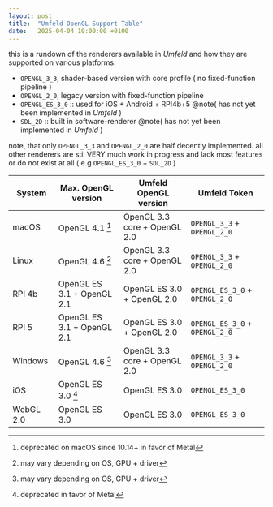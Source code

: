 ```yaml
---
layout: post
title:  "Umfeld OpenGL Support Table"
date:   2025-04-04 10:00:00 +0100
---
```


this is a rundown of the renderers available in *Umfeld* and how they are supported on various platforms:

- `OPENGL_3_3`, shader-based version with core profile ( no fixed-function pipeline )
- `OPENGL_2_0`, legacy version with fixed-function pipeline  
- `OPENGL_ES_3_0` :: used for iOS + Android + RPI4b+5 @note( has not yet been implemented in *Umfeld* )
- `SDL_2D` :: built in software-renderer @note( has not yet been implemented in *Umfeld* )

note, that only `OPENGL_3_3` and `OPENGL_2_0` are half decently implemented. all other renderers are stil VERY much work in progress and lack most features or do not exist at all ( e.g `OPENGL_ES_3_0` + `SDL_2D` )

| System    | Max. OpenGL version        | Umfeld OpenGL version      | Umfeld Token                 |
| --------- | -------------------------- | ---------------------------- | ------------------------------ |
| macOS     | OpenGL 4.1 [^1]            | OpenGL 3.3 core + OpenGL 2.0 | `OPENGL_3_3` + `OPENGL_2_0`    |
| Linux     | OpenGL 4.6 [^2]            | OpenGL 3.3 core + OpenGL 2.0 | `OPENGL_3_3` + `OPENGL_2_0`    |
| RPI 4b    | OpenGL ES 3.1 + OpenGL 2.1 | OpenGL ES 3.0 + OpenGL 2.0   | `OPENGL_ES_3_0` + `OPENGL_2_0` |
| RPI 5     | OpenGL ES 3.1 + OpenGL 2.1 | OpenGL ES 3.0 + OpenGL 2.0   | `OPENGL_ES_3_0` + `OPENGL_2_0` |
| Windows   | OpenGL 4.6 [^2]            | OpenGL 3.3 core + OpenGL 2.0 | `OPENGL_3_3` + `OPENGL_2_0`    |
| iOS       | OpenGL ES 3.0 [^3]         | OpenGL ES 3.0                | `OPENGL_ES_3_0`                |
| WebGL 2.0 | OpenGL ES 3.0              | OpenGL ES 3.0                | `OPENGL_ES_3_0`                |

[^1]: deprecated on macOS since 10.14+ in favor of Metal
[^2]: may vary depending on OS, GPU + driver
[^3]: deprecated in favor of Metal
